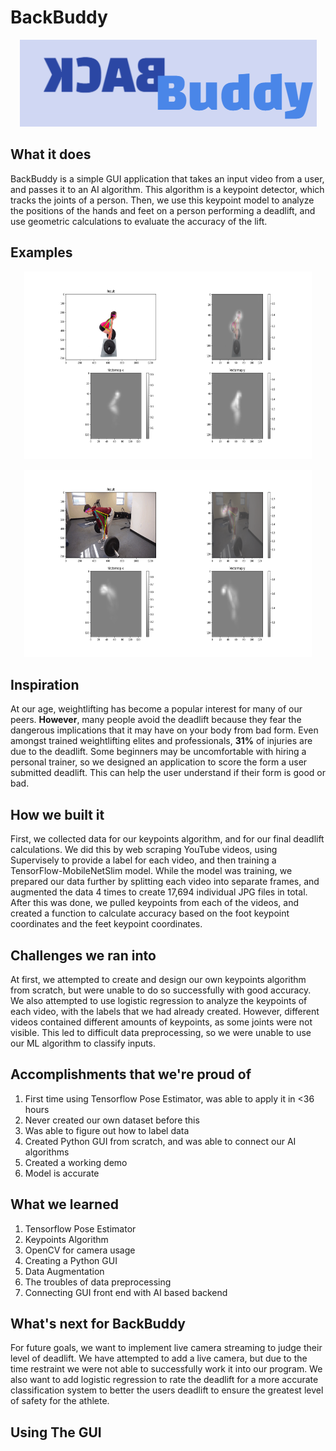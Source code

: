# BackBuddy

<p align="center">
  <img src="https://github.com/IdeaKing/BackBuddy/blob/main/docs/BackBuddyLogo.png">
</p>

## What it does
BackBuddy is a simple GUI application that takes an input video from a user, and passes it to an AI algorithm. This algorithm is a keypoint detector, which tracks the joints of a person. Then, we use this keypoint model to analyze the positions of the hands and feet on a person performing a deadlift, and use geometric calculations to evaluate the accuracy of the lift.

## Examples

<p align="center">
  <img width="460" height="300" src="https://github.com/IdeaKing/BackBuddy/blob/main/docs/Figure_1.png">
</p>

<p align="center">
  <img width="460" height="300" src="https://github.com/IdeaKing/BackBuddy/blob/main/docs/Figure_2.png">
</p>

## Inspiration

At our age, weightlifting has become a popular interest for many of our peers. **However**, many people avoid the deadlift because they fear the dangerous implications that it may have on your body from bad form. Even amongst trained weightlifting elites and professionals, **31%** of injuries are due to the deadlift. Some beginners may be uncomfortable with hiring a personal trainer, so we designed an application to score the form a user submitted deadlift. This can help the user understand if their form is good or bad.

## How we built it

First, we collected data for our keypoints algorithm, and for our final deadlift calculations. We did this by web scraping YouTube videos, using Supervisely to provide a label for each video, and then training a TensorFlow-MobileNetSlim model. While the model was training, we prepared our data further by splitting each video into separate frames, and augmented the data 4 times to create 17,694 individual JPG files in total. After this was done, we pulled keypoints from each of the videos, and created a function to calculate accuracy based on the foot keypoint coordinates and the feet keypoint coordinates.

## Challenges we ran into

At first, we attempted to create and design our own keypoints algorithm from scratch, but were unable to do so successfully with good accuracy. We also attempted to use logistic regression to analyze the keypoints of each video, with the labels that we had already created. However, different videos contained different amounts of keypoints, as some joints were not visible. This led to difficult data preprocessing, so we were unable to use our ML algorithm to classify inputs.

## Accomplishments that we're proud of

1. First time using Tensorflow Pose Estimator, was able to apply it in <36 hours
2. Never created our own dataset before this
3. Was able to figure out how to label data
4. Created Python GUI from scratch, and was able to connect our AI algorithms
5. Created a working demo
6. Model is accurate

## What we learned

1. Tensorflow Pose Estimator
2. Keypoints Algorithm
3. OpenCV for camera usage
4. Creating a Python GUI
5. Data Augmentation
6. The troubles of data preprocessing
7. Connecting GUI front end with AI based backend

## What's next for BackBuddy

For future goals, we want to implement live camera streaming to judge their level of deadlift. We have attempted to add a live camera, but due to the time restraint we were not able to successfully work it into our program. We also want to add logistic regression to rate the deadlift for a more accurate classification system to better the users deadlift to ensure the greatest level of safety for the athlete.

## Using The GUI

